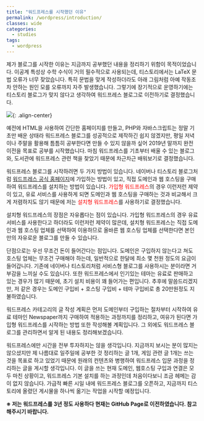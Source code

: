 ```yaml
---
title: "워드프레스를 시작했던 이유"
permalink: /wordpress/introduction/
classes: wide
categories:
  - studies
tags:
  - wordpress
---
```


제가 블로그를 시작한 이유는 지금까지 공부했던 내용을 정리하기 위함이 목적이었습니다. 이공계 특성상 수학 수식이 거의 필수적으로 사용되는데, 티스토리에서는 LaTeX 문법 오류가 너무 잦았습니다. 특히 문법을 맞게 작성하더라도 아래 그림처럼 아예 작동조차 안하는 원인 모를 오류까지 자주 발생했습니다. 그렇기에 장기적으로 운영하기에는 티스토리 블로그가 맞지 않다고 생각하여 워드프레스 블로그로 이전하기로 결정했습니다.

![](https://github.com/JoonsuRyu/images/blob/master/WordPress/000/01.png?raw=true){: .align-center}

예전에 HTML을 사용하여 간단한 홈페이지를 만들고, PHP와 자바스크립트는 정말 기초만 배운 상태라 워드프레스 블로그를 성공적으로 제작하긴 쉽지 않겠지만, 평일 저녁이나 주말을 활용해 틈틈히 공부한다면 만들 수 있지 않을까 싶어 2019년 말까지 완전 이전을 목표로 공부를 시작했습니다. 마침 워드프레스를 기초부터 배울 수 있는 블로그와, 도서관에 워드프레스 관련 책을 찾았기 때문에 차근차근 배워보기로 결정했습니다.

워드프레스 블로그를 시작하려면 두 가지 방법이 있습니다. 네이버나 티스토리 블로그처럼 [워드프레스 공식 홈페이지](https://wordpress.com/)에 가입하는 방법이 있고, 직접 도메인과 웹 호스팅을 구매하여 워드프레스를 설치하는 방법이 있습니다. <span style="color:red">가입형 워드프레스</span>의 경우 이런저런 제약이 있고, 유료 서비스를 사용하게 되면 도메인과 웹 호스팅을 구매하는 것과 비교해서 크게 저렴하지도 않기 때문에 저는 <span style="color:red">설치형 워드프레스</span>를 사용하기로 결정했습니다.

설치형 워드프레스의 장점은 자유롭다는 점이 있습니다. 가입형 워드프레스의 경우 유료 서비스를 사용한다고 하더라도 이런저런 제약이 많은데, 설치형 워드프레스는 직접 도메인과 웹 호스팅 업체를 선택하여 이용하므로 올바른 웹 호스팅 업체를 선택한다면 본인만의 자유로운 블로그를 만들 수 있습니다.

단점으로는 우선 무조건 돈이 들어간다는 점입니다. 도메인은 구입하지 않는다고 쳐도 호스팅 업체는 무조건 구매해야 하는데, 일반적으로 한달에 최소 몇 천원 정도의 요금이 들어갑니다. 기존에 네이버나 티스토리처럼 서비스형 블로그를 사용하시는 분이라면 거부감을 느끼실 수도 있습니다. 또한 워드프레스에서 인기있는 테마는 유료로 판매하고 있는 경우가 많기 때문에, 초기 설치 비용이 꽤 들어가는 편입니다. 추후에 말씀드리겠지만, 저 같은 경우는 도메인 구입비 + 호스팅 구입비 + 테마 구입비로 총 20만원정도 지불하였습니다.

워드프레스 카테고리의 글 작성 계획은 먼저 도메인부터 구입하는 절차부터 시작하여 유료 테마인 Newspaper까지 구매하여 적용하는 과정까지를 정리하고, 여유가 된다면 가입형 워드프레스를 시작하는 방법 또한 작성해볼 계획입니다. 그 외에도 워드프레스 블로그를 관리하면서 알게 된 내용도 정리해보겠습니다.

워드프레스에만 시간을 전부 투자하지는 않을 생각입니다. 지금까지 보시는 분이 많지는 않으셨지만 제 나름대로 일주일에 공부한 것 정리하는 글 1개, 게임 관련 글 1개는 쓰는 것을 목표로 하고 있었기 때문에 원래의 컨텐츠와 병행하여 워드프레스 입문 과정을 정리하는 글을 게시할 생각입니다. 이 글을 쓰는 현재 도메인, 웹호스팅 구입과 연결은 모두 마친 상황이고, 워드프레스 기본 설치를 하는 과정인데 처음이다보니 조금 헤메는 감이 없지 않습니다. 가급적 빠른 시일 내에 워드프레스 블로그를 오픈하고, 지금까지 티스토리에 올렸던 게시물을 하나씩 옮기는 작업을 시작할 예정입니다.

**※ 저는 워드프레스를 3년 정도 사용하다 현재는 GitHub Page로 이전하였습니다. 참고해주시기 바랍니다.**